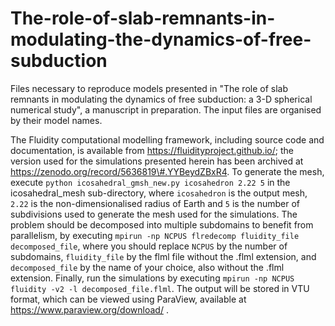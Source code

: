# The-role-of-slab-remnants-in-modulating-the-dynamics-of-free-subduction
Files necessary to reproduce models presented in "The role of slab remnants in modulating the dynamics of free subduction: a 3-D spherical numerical study", a manuscript in preparation. The input files are organised by their model names.

The Fluidity computational modelling framework, including source code and documentation, is available from https://fluidityproject.github.io/; the version used for the simulations presented herein has been archived at https://zenodo.org/record/5636819\#.YYBeydZBxR4. To generate the mesh, execute `python icosahedral_gmsh_new.py icosahedron 2.22 5` in the icosahedral_mesh sub-directory, where `icosahedron` is the output mesh, `2.22` is the non-dimensionalised radius of Earth and `5` is the number of subdivisions used to generate the mesh used for the simulations. The problem should be decomposed into multiple subdomains to benefit from parallelism, by executing `mpirun -np NCPUS flredecomp fluidity_file decomposed_file`, where you should replace `NCPUS` by the number of subdomains, `fluidity_file` by the flml file without the .flml extension, and `decomposed_file` by the name of your choice, also without the .flml extension. Finally, run the simulations by executing `mpirun -np NCPUS fluidity -v2 -l decomposed_file.flml`. The output will be stored in VTU format, which can be viewed using ParaView, available at https://www.paraview.org/download/ .
